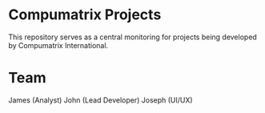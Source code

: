 # Compumatrix Projects

This repository serves as a central monitoring for projects being developed by Compumatrix International.

# Team

James (Analyst)
John (Lead Developer)
Joseph (UI/UX)
